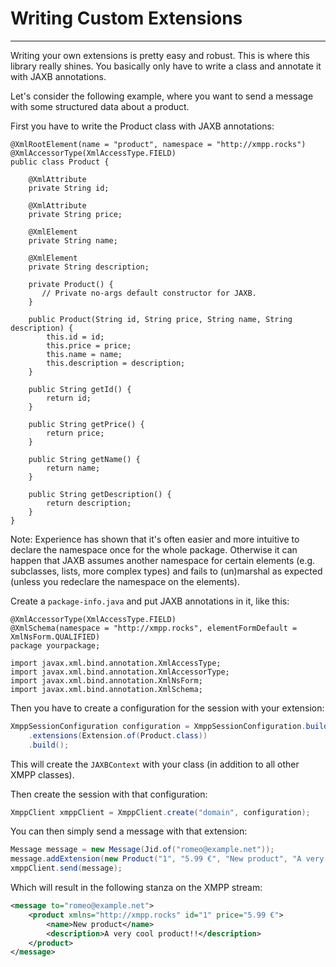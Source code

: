 # Writing Custom Extensions
---

Writing your own extensions is pretty easy and robust. This is where this library really shines. You basically only have to write a class and annotate it with JAXB annotations.

Let's consider the following example, where you want to send a message with some structured data about a product.

First you have to write the Product class with JAXB annotations:

```
@XmlRootElement(name = "product", namespace = "http://xmpp.rocks")
@XmlAccessorType(XmlAccessType.FIELD)
public class Product {

    @XmlAttribute
    private String id;

    @XmlAttribute
    private String price;

    @XmlElement
    private String name;

    @XmlElement
    private String description;

    private Product() {
       // Private no-args default constructor for JAXB.
    }

    public Product(String id, String price, String name, String description) {
        this.id = id;
        this.price = price;
        this.name = name;
        this.description = description;
    }

    public String getId() {
        return id;
    }

    public String getPrice() {
        return price;
    }

    public String getName() {
        return name;
    }

    public String getDescription() {
        return description;
    }
}
```

Note: Experience has shown that it's often easier and more intuitive to declare the namespace once for the whole package. Otherwise it can happen that JAXB assumes another namespace for certain elements (e.g. subclasses, lists, more complex types) and fails to (un)marshal as expected (unless you redeclare the namespace on the elements).

Create a `package-info.java` and put JAXB annotations in it, like this:

```
@XmlAccessorType(XmlAccessType.FIELD)
@XmlSchema(namespace = "http://xmpp.rocks", elementFormDefault = XmlNsForm.QUALIFIED)
package yourpackage;

import javax.xml.bind.annotation.XmlAccessType;
import javax.xml.bind.annotation.XmlAccessorType;
import javax.xml.bind.annotation.XmlNsForm;
import javax.xml.bind.annotation.XmlSchema;
```


Then you have to create a configuration for the session with your extension:

```java
XmppSessionConfiguration configuration = XmppSessionConfiguration.builder()
    .extensions(Extension.of(Product.class))
    .build();
```

This will create the `JAXBContext` with your class (in addition to all other XMPP classes).

Then create the session with that configuration:

```java
XmppClient xmppClient = XmppClient.create("domain", configuration);
```

You can then simply send a message with that extension:

```java
Message message = new Message(Jid.of("romeo@example.net"));
message.addExtension(new Product("1", "5.99 €", "New product", "A very cool product!!"));
xmppClient.send(message);
```

Which will result in the following stanza on the XMPP stream:

```xml
<message to="romeo@example.net">
    <product xmlns="http://xmpp.rocks" id="1" price="5.99 €">
        <name>New product</name>
        <description>A very cool product!!</description>
    </product>
</message>
```
